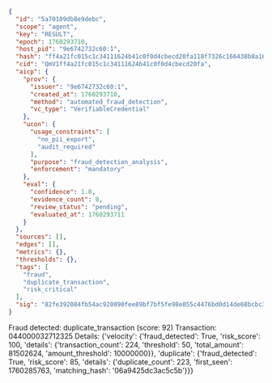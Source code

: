 ```json
{
  "id": "5a70109db8e9debc",
  "scope": "agent",
  "key": "RESULT",
  "epoch": 1760293710,
  "host_pid": "9e6742732c60:1",
  "hash": "ff4a21fc015c1c34111624b41c0f0d4cbecd20fa118f7326c166438b8a16d735",
  "cid": "QmV1ff4a21fc015c1c34111624b41c0f0d4cbecd20fa",
  "aicp": {
    "prov": {
      "issuer": "9e6742732c60:1",
      "created_at": 1760293710,
      "method": "automated_fraud_detection",
      "vc_type": "VerifiableCredential"
    },
    "ucon": {
      "usage_constraints": [
        "no_pii_export",
        "audit_required"
      ],
      "purpose": "fraud_detection_analysis",
      "enforcement": "mandatory"
    },
    "eval": {
      "confidence": 1.0,
      "evidence_count": 0,
      "review_status": "pending",
      "evaluated_at": 1760293711
    }
  },
  "sources": [],
  "edges": [],
  "metrics": {},
  "thresholds": {},
  "tags": [
    "fraud",
    "duplicate_transaction",
    "risk_critical"
  ],
  "sig": "82fe392084fb54ac920090fee89bf7bf5fe98e055c4476bd0d14de68bcbc3f10"
}
```

Fraud detected: duplicate_transaction (score: 92)
Transaction: 044000032712325
Details: {'velocity': {'fraud_detected': True, 'risk_score': 100, 'details': {'transaction_count': 224, 'threshold': 50, 'total_amount': 81502624, 'amount_threshold': 10000000}}, 'duplicate': {'fraud_detected': True, 'risk_score': 85, 'details': {'duplicate_count': 223, 'first_seen': 1760285763, 'matching_hash': '06a9425dc3ac5c5b'}}}